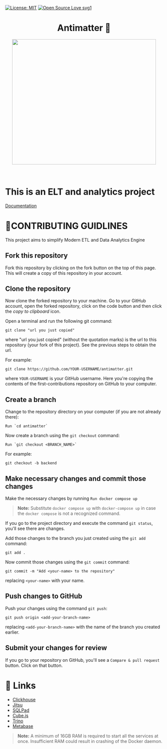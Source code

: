 [![License: MIT](https://img.shields.io/badge/License-MIT-green.svg)](https://opensource.org/licenses/MIT)
[![Open Source Love svg1](https://badges.frapsoft.com/os/v1/open-source.svg?v=103)](https://github.com/ellerbrock/open-source-badges/)

<h1 align = "center">Antimatter 🚀</h1>

<p align="center">
  <img width="460" height="400" src="https://user-images.githubusercontent.com/48213106/135222784-5486e9e1-7c23-4e2e-af60-3f1782b70e9c.png">
</p>
<br>

# This is an ELT and analytics project
<a target="_blank" rel="noopener" href="https://antimatter-hackstrap.gitbook.io/antimatter/">Documentation</a>

# 🚀CONTRIBUTING GUIDLINES

This project aims to simplify Modern ETL and Data Analytics Engine

## Fork this repository

Fork this repository by clicking on the fork button on the top of this page.
This will create a copy of this repository in your account.

## Clone the repository

Now clone the forked repository to your machine. Go to your GitHub account, open the forked repository, click on the code button and then click the _copy to clipboard_ icon.

Open a terminal and run the following git command:

```
git clone "url you just copied"
```

where "url you just copied" (without the quotation marks) is the url to this repository (your fork of this project). See the previous steps to obtain the url.

For example:

```
git clone https://github.com/YOUR-USERNAME/antimatter.git 
```

where `YOUR-USERNAME` is your GitHub username. Here you're copying the contents of the first-contributions repository on GitHub to your computer.

## Create a branch

Change to the repository directory on your computer (if you are not already there):

```
Run `cd antimatter`

```

Now create a branch using the `git checkout` command:

```
Run `git checkout <BRANCH_NAME>`

```

For example:

```
git checkout -b backend
```


## Make necessary changes and commit those changes

Make the necessary changes by running 
``` Run docker compose up ```

> **Note:** Substitute `docker compose up` with `docker-compose up` in case the `docker compose` is not a recognized command.


If you go to the project directory and execute the command `git status`, you'll see there are changes.

Add those changes to the branch you just created using the `git add` command:

```
git add .
```

Now commit those changes using the `git commit` command:

```
git commit -m "Add <your-name> to the repository"
```

replacing `<your-name>` with your name.

## Push changes to GitHub

Push your changes using the command `git push`:

```
git push origin <add-your-branch-name>
```

replacing `<add-your-branch-name>` with the name of the branch you created earlier.

## Submit your changes for review

If you go to your repository on GitHub, you'll see a `Compare & pull request` button. Click on that button.

# 🔗 Links
- <a target="_blank" rel="noopener" href="http://localhost:8123/play">Clickhouse</a>
- <a target="_blank" rel="noopener" href="http://localhost:8000/configurator">Jitsu</a>
- <a target="_blank" rel="noopener" href="http://localhost:3000">SQLPad</a>
- <a target="_blank" rel="noopener" href="http://localhost:4000/#/connection">Cube.js</a>
- <a target="_blank" rel="noopener" href="http://localhost:8080/ui/login.html">Trino</a>
- <a target="_blank" rel="noopener" href="http://localhost:3001/">Metabase</a>

> **Note:** A minimum of 16GB RAM is required to start all the services at once. Insufficient RAM could result in crashing of the Docker daemon.

